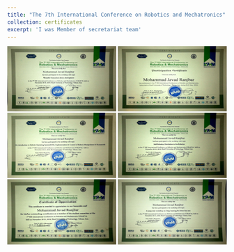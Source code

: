 ```yaml
---
title: "The 7th International Conference on Robotics and Mechatronics"
collection: certificates
excerpt: 'I was Member of secretariat team'
---
```



<img src='/images/C1.jpg' width="250" height="150">
<img src='/images/C2.jpg' width="250" height="150">
<img src='/images/C3.jpg' width="250" height="150">
<img src='/images/C4.jpg' width="250" height="150">
<img src='/images/C5.jpg' width="250" height="150">
<img src='/images/C6.jpg' width="250" height="150">

